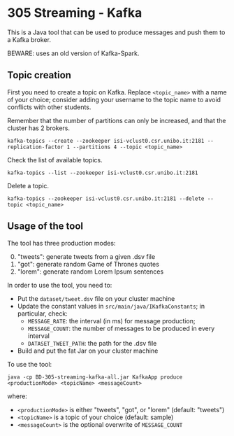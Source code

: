 # 305 Streaming - Kafka

This is a Java tool that can be used to produce messages and push them to a Kafka broker.

BEWARE: uses an old version of Kafka-Spark.

## Topic creation

First you need to create a topic on Kafka.
Replace ```<topic_name>``` with a name of your choice; 
consider adding your username to the topic name to avoid conflicts with other students.

Remember that the number of partitions can only be increased, and that the cluster has 2 brokers.

```kafka-topics --create --zookeeper isi-vclust0.csr.unibo.it:2181 --replication-factor 1 --partitions 4 --topic <topic_name>```

Check the list of available topics.

```kafka-topics --list --zookeeper isi-vclust0.csr.unibo.it:2181```

Delete a topic.

```kafka-topics --zookeeper isi-vclust0.csr.unibo.it:2181 --delete --topic <topic_name>```

## Usage of the tool

The tool has three production modes:

0. "tweets": generate tweets from a given .dsv file
0. "got": generate random Game of Thrones quotes
0. "lorem": generate random Lorem Ipsum sentences

In order to use the tool, you need to:

- Put the  ```dataset/tweet.dsv``` file on your cluster machine
- Update the constant values in ```src/main/java/IKafkaConstants```; in particular, check:
  - ```MESSAGE_RATE```: the interval (in ms) for message production;
  - ```MESSAGE_COUNT```: the number of messages to be produced in every interval
  - ```DATASET_TWEET_PATH```: the path for the .dsv file
- Build and put the fat Jar on your cluster machine

To use the tool:

```java -cp BD-305-streaming-kafka-all.jar KafkaApp produce <productionMode> <topicName> <messageCount>```

where:

- ```<productionMode>``` is either "tweets", "got", or "lorem" (default: "tweets")
- ```<topicName>``` is a topic of your choice (default: sample)
- ```<messageCount>``` is the optional overwrite of ```MESSAGE_COUNT```